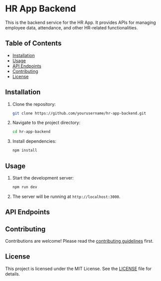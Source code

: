 # HR App Backend

This is the backend service for the HR App. It provides APIs for managing employee data, attendance, and other HR-related functionalities.

## Table of Contents

- [Installation](#installation)
- [Usage](#usage)
- [API Endpoints](#api-endpoints)
- [Contributing](#contributing)
- [License](#license)

## Installation

1. Clone the repository:
   ```sh
   git clone https://github.com/yourusername/hr-app-backend.git
   ```
2. Navigate to the project directory:
   ```sh
   cd hr-app-backend
   ```
3. Install dependencies:
   ```sh
   npm install
   ```

## Usage

1. Start the development server:
   ```sh
   npm run dev
   ```
2. The server will be running at `http://localhost:3000`.

## API Endpoints

<!-- Örnek -->
<!-- - `GET /employees` - Retrieve a list of employees
- `POST /employees` - Add a new employee
- `GET /employees/:id` - Retrieve a specific employee by ID
- `PUT /employees/:id` - Update a specific employee by ID
- `DELETE /employees/:id` - Delete a specific employee by ID -->

## Contributing

Contributions are welcome! Please read the [contributing guidelines](CONTRIBUTING.md) first.

## License

This project is licensed under the MIT License. See the [LICENSE](LICENSE) file for details.
